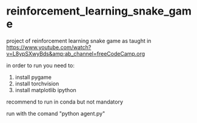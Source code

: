 # reinforcement_learning_snake_game
project of reinforcement learning snake game as taught in https://www.youtube.com/watch?v=L8ypSXwyBds&amp;ab_channel=freeCodeCamp.org

in order to run you need to:
1. install pygame
2. install torchvision
3. install matplotlib ipython

recommend to run in conda but not mandatory

run with the comand "python agent.py"
